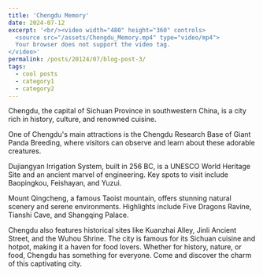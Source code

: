 ```yaml
---
title: 'Chengdu Memory'
date: 2024-07-12
excerpt: '<br/><video width="480" height="360" controls>
  <source src="/assets/Chengdu_Memory.mp4" type="video/mp4">
  Your browser does not support the video tag.
</video>'
permalink: /posts/20124/07/blog-post-3/
tags:
  - cool posts
  - category1
  - category2
---
```


Chengdu, the capital of Sichuan Province in southwestern China, is a city rich in history, culture, and renowned cuisine. 

One of Chengdu's main attractions is the Chengdu Research Base of Giant Panda Breeding, where visitors can observe and learn about these adorable creatures.

Dujiangyan Irrigation System, built in 256 BC, is a UNESCO World Heritage Site and an ancient marvel of engineering. Key spots to visit include Baopingkou, Feishayan, and Yuzui.

Mount Qingcheng, a famous Taoist mountain, offers stunning natural scenery and serene environments. Highlights include Five Dragons Ravine, Tianshi Cave, and Shangqing Palace.

Chengdu also features historical sites like Kuanzhai Alley, Jinli Ancient Street, and the Wuhou Shrine. The city is famous for its Sichuan cuisine and hotpot, making it a haven for food lovers. Whether for history, nature, or food, Chengdu has something for everyone. Come and discover the charm of this captivating city.
